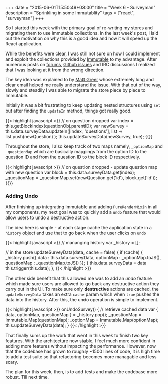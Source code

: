 +++
date = "2015-06-01T15:50:49+03:00"
title = "Week 6 - Surveyman"
description = "Sprinkling in some Immutablity"
tags = ["react", "surveyman"]
+++

So I started this week with the primary goal of re-writing my stores and migrating them to use Immutable collections. In the last week's post, I laid out the motivation on why this is a good idea and how it will speed up the React application.

While the benefits were clear, I was still not sure on how I could implement and exploit the collections provided by [Immutable](http://facebook.github.io/immutable-js/) to my advantage. After numerous posts on [forums](https://discuss.reactjs.org/t/benefits-of-immutable-js/435), [Github issues](https://github.com/jurassix/react-immutable-render-mixin/issues/6) and IRC discussions I realized that I was looking at it from the wrong direction. 

The key idea was explained to by [Matt Greer](http://www.mattgreer.org/) whose extremely long and clear email helped me really understand the issue. With that out of the way, slowly and steadily I was able to migrate the store piece by piece to Immutable.

Initially it was a bit frustrating to keep updating nested structures using `set` but after finding the `updateIn` method, things got really good.

{{< highlight javascript >}}
// on question dropped
var index = this.getBlockIndex(questionObj.parentID);
var newSurvey = this.data.surveyData.updateIn([index, 'questions'], list =>
    list.push(newQuestion)
);
this.updateSurveyData(newSurvey, true);
{{</highlight >}}

Throughout the store, I also keep track of two maps namely, `_optionMap` and `_questionMap` which are basically mappings from the option ID to the question ID and from the question ID to the block ID respectively.

{{< highlight javascript >}}
// on question dropped - update question map with new question
var block = this.data.surveyData.get(index);
_questionMap = _questionMap.set(newQuestion.get('id'), block.get('id'));
{{</highlight >}}



### Adding Undo

After finishing up integrating Immutable and adding `PureRenderMixin` in all my components, my next goal was to quickly add a `undo` feature that would allow users to undo a destructive action.

The idea here is simple - at each stage cache the application state in a `history` object and use that to go back when the user clicks on `undo`

{{< highlight javascript >}}
// mananging history
var _history = [];

// in the store
updateSurveyData(data, cache = false) {
    if (cache) {
        _history.push({
            data        : this.data.surveyData,
            optionMap   : _optionMap.toJS(),
            questionMap : _questionMap.toJS()
        });
    }
    this.data.surveyData = data
    this.trigger(this.data);
},
{{< /highlight >}}

The other side benefit that this allowed me was to add an *undo* feature which made sure users are allowed to go back any destructive action they carry out in the UI.
To make sure only **destructive** actions are cached, the `updateSurveyData` takes an extra `cache` param which when `true` pushes the data into the history. After this, the undo operation is simple to implement.

{{< highlight javascript >}}
onUndoSurvey() {
    // retrieve cached data
    var { data, optionMap, questionMap } = _history.pop();
    _questionMap = Immutable.Map(questionMap);
    _optionMap = Immutable.Map(optionMap);
    this.updateSurveyData(data);
}
{{< /highlight >}}

That finally sums up the work that went in this week to finish two key features. With the architecture now stable, I feel much more confident in adding more features without impacting the performance. However, now that the codebase has grown to roughly ~1500 lines of code, it is high time to add a test suite so that refactoring becomes more managable and less scary.

The plan for this week, then, is to add tests and make the codebase more robust. Till next time.
